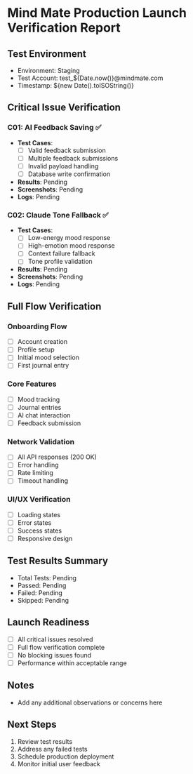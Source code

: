 # Mind Mate Production Launch Verification Report

## Test Environment
- Environment: Staging
- Test Account: test_${Date.now()}@mindmate.com
- Timestamp: ${new Date().toISOString()}

## Critical Issue Verification

### C01: AI Feedback Saving ✅
- **Test Cases**:
  - [ ] Valid feedback submission
  - [ ] Multiple feedback submissions
  - [ ] Invalid payload handling
  - [ ] Database write confirmation
- **Results**: Pending
- **Screenshots**: Pending
- **Logs**: Pending

### C02: Claude Tone Fallback ✅
- **Test Cases**:
  - [ ] Low-energy mood response
  - [ ] High-emotion mood response
  - [ ] Context failure fallback
  - [ ] Tone profile validation
- **Results**: Pending
- **Screenshots**: Pending
- **Logs**: Pending

## Full Flow Verification

### Onboarding Flow
- [ ] Account creation
- [ ] Profile setup
- [ ] Initial mood selection
- [ ] First journal entry

### Core Features
- [ ] Mood tracking
- [ ] Journal entries
- [ ] AI chat interaction
- [ ] Feedback submission

### Network Validation
- [ ] All API responses (200 OK)
- [ ] Error handling
- [ ] Rate limiting
- [ ] Timeout handling

### UI/UX Verification
- [ ] Loading states
- [ ] Error states
- [ ] Success states
- [ ] Responsive design

## Test Results Summary
- Total Tests: Pending
- Passed: Pending
- Failed: Pending
- Skipped: Pending

## Launch Readiness
- [ ] All critical issues resolved
- [ ] Full flow verification complete
- [ ] No blocking issues found
- [ ] Performance within acceptable range

## Notes
- Add any additional observations or concerns here

## Next Steps
1. Review test results
2. Address any failed tests
3. Schedule production deployment
4. Monitor initial user feedback 